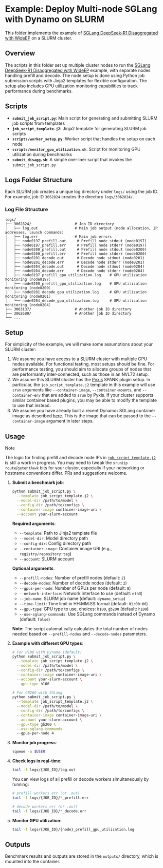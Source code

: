 # Example: Deploy Multi-node SGLang with Dynamo on SLURM

This folder implements the example of [SGLang DeepSeek-R1 Disaggregated with WideEP](../docs/dsr1-wideep-h100.md) on a SLURM cluster.

## Overview

The scripts in this folder set up multiple cluster nodes to run the [SGLang DeepSeek-R1 Disaggregated with WideEP](../docs/dsr1-wideep-h100.md) example, with separate nodes handling prefill and decode.
The node setup is done using Python job submission scripts with Jinja2 templates for flexible configuration. The setup also includes GPU utilization monitoring capabilities to track performance during benchmarks.

## Scripts

- **`submit_job_script.py`**: Main script for generating and submitting SLURM job scripts from templates
- **`job_script_template.j2`**: Jinja2 template for generating SLURM job scripts
- **`scripts/worker_setup.py`**: Worker script that handles the setup on each node
- **`scripts/monitor_gpu_utilization.sh`**: Script for monitoring GPU utilization during benchmarks
- **`submit_disagg.sh`**: A simple one-liner script that invokes the `submit_job_script.py`

## Logs Folder Structure

Each SLURM job creates a unique log directory under `logs/` using the job ID. For example, job ID `3062824` creates the directory `logs/3062824/`.

### Log File Structure

```
logs/
├── 3062824/                    # Job ID directory
│   ├── log.out                 # Main job output (node allocation, IP addresses, launch commands)
│   ├── log.err                 # Main job errors
│   ├── node0197_prefill.out     # Prefill node stdout (node0197)
│   ├── node0197_prefill.err     # Prefill node stderr (node0197)
│   ├── node0200_prefill.out     # Prefill node stdout (node0200)
│   ├── node0200_prefill.err     # Prefill node stderr (node0200)
│   ├── node0201_decode.out      # Decode node stdout (node0201)
│   ├── node0201_decode.err      # Decode node stderr (node0201)
│   ├── node0204_decode.out      # Decode node stdout (node0204)
│   ├── node0204_decode.err      # Decode node stderr (node0204)
│   ├── node0197_prefill_gpu_utilization.log    # GPU utilization monitoring (node0197)
│   ├── node0200_prefill_gpu_utilization.log    # GPU utilization monitoring (node0200)
│   ├── node0201_decode_gpu_utilization.log     # GPU utilization monitoring (node0201)
│   └── node0204_decode_gpu_utilization.log     # GPU utilization monitoring (node0204)
├── 3063137/                    # Another job ID directory
├── 3062689/                    # Another job ID directory
└── ...
```

## Setup

For simplicity of the example, we will make some assumptions about your SLURM cluster:

1. We assume you have access to a SLURM cluster with multiple GPU nodes
   available. For functional testing, most setups should be fine. For performance
   testing, you should aim to allocate groups of nodes that are performantly
   inter-connected, such as those in an NVL72 setup.
2. We assume this SLURM cluster has the [Pyxis](https://github.com/NVIDIA/pyxis)
   SPANK plugin setup. In particular, the `job_script_template.j2` template in this
   example will use `srun` arguments like `--container-image`,
   `--container-mounts`, and `--container-env` that are added to `srun` by Pyxis.
   If your cluster supports similar container based plugins, you may be able to
   modify the template to use that instead.
3. We assume you have already built a recent Dynamo+SGLang container image as
   described [here](../docs/dsr1-wideep-h100.md#instructions).
   This is the image that can be passed to the `--container-image` argument in later steps.

## Usage

> [!NOTE]
> The logic for finding prefill and decode node IPs in [`job_script_template.j2`](job_script_template.j2) is still a work in progress. You may need to tweak the `srun`/`ip route`/`getent`/`awk` bits for your cluster, especially if your networking or hostname conventions differ. PRs and suggestions welcome.

1. **Submit a benchmark job**:

   ```bash
   python submit_job_script.py \
     --template job_script_template.j2 \
     --model-dir /path/to/model \
     --config-dir /path/to/configs \
     --container-image container-image-uri \
     --account your-slurm-account
   ```

   **Required arguments**:

   - `--template`: Path to Jinja2 template file
   - `--model-dir`: Model directory path
   - `--config-dir`: Config directory path
   - `--container-image`: Container image URI (e.g., `registry/repository:tag`)
   - `--account`: SLURM account

   **Optional arguments**:

   - `--prefill-nodes`: Number of prefill nodes (default: `2`)
   - `--decode-nodes`: Number of decode nodes (default: `2`)
   - `--gpus-per-node`: Number of GPUs per node (default: `8`)
   - `--network-interface`: Network interface to use (default: `eth3`)
   - `--job-name`: SLURM job name (default: `dynamo_setup`)
   - `--time-limit`: Time limit in HH:MM:SS format (default: `01:00:00`)
   - `--gpu-type`: GPU type to use, choices: `h100`, `gb200` (default: `h100`)
   - `--use-sglang-commands`: Use SGLang commands instead of Dynamo (default: `false`)

   **Note**: The script automatically calculates the total number of nodes needed based on `--prefill-nodes` and `--decode-nodes` parameters.

2. **Example with different GPU types**:

   ```bash
   # For H100 with Dynamo (default)
   python submit_job_script.py \
     --template job_script_template.j2 \
     --model-dir /path/to/model \
     --config-dir /path/to/configs \
     --container-image container-image-uri \
     --account your-slurm-account \
     --gpu-type h100

   # For GB200 with SGLang
   python submit_job_script.py \
     --template job_script_template.j2 \
     --model-dir /path/to/model \
     --config-dir /path/to/configs \
     --container-image container-image-uri \
     --account your-slurm-account \
     --gpu-type gb200 \
     --use-sglang-commands
     --gpus-per-node 4
   ```

3. **Monitor job progress**:

   ```bash
   squeue -u $USER
   ```

4. **Check logs in real-time**:

   ```bash
   tail -f logs/{JOB_ID}/log.out
   ```

   You can view logs of all prefill or decode workers simultaneously by running:

   ```bash
   # prefill workers err (or .out)
   tail -f logs/{JOB_ID}/*_prefill.err

   # decode workers err (or .out)
   tail -f logs/{JOB_ID}/*_decode.err
   ```

5. **Monitor GPU utilization**:
   ```bash
   tail -f logs/{JOB_ID}/{node}_prefill_gpu_utilization.log
   ```

## Outputs

Benchmark results and outputs are stored in the `outputs/` directory, which is mounted into the container.
